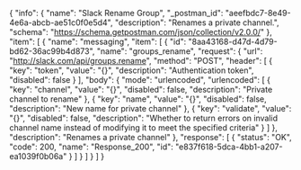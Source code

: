 {
  "info": {
    "name": "Slack Rename Group",
    "_postman_id": "aeefbdc7-8e49-4e6a-abcb-ae51c0f0e5d4",
    "description": "Renames a private channel.",
    "schema": "https://schema.getpostman.com/json/collection/v2.0.0/"
  },
  "item": [
    {
      "name": "messaging",
      "item": [
        {
          "id": "8aa43168-d47d-4d79-bd62-36ac99b4d873",
          "name": "groups_rename",
          "request": {
            "url": "http://slack.com/api/groups.rename",
            "method": "POST",
            "header": [
              {
                "key": "token",
                "value": "{}",
                "description": "Authentication token",
                "disabled": false
              }
            ],
            "body": {
              "mode": "urlencoded",
              "urlencoded": [
                {
                  "key": "channel",
                  "value": "{}",
                  "disabled": false,
                  "description": "Private channel to rename"
                },
                {
                  "key": "name",
                  "value": "{}",
                  "disabled": false,
                  "description": "New name for private channel"
                },
                {
                  "key": "validate",
                  "value": "{}",
                  "disabled": false,
                  "description": "Whether to return errors on invalid channel name instead of modifying it to meet the specified criteria"
                }
              ]
            },
            "description": "Renames a private channel"
          },
          "response": [
            {
              "status": "OK",
              "code": 200,
              "name": "Response_200",
              "id": "e837f618-5dca-4bb1-a207-ea1039f0b06a"
            }
          ]
        }
      ]
    }
  ]
}